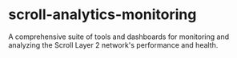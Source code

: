 # scroll-analytics-monitoring
A comprehensive suite of tools and dashboards for monitoring and analyzing the Scroll Layer 2 network's performance and health.
